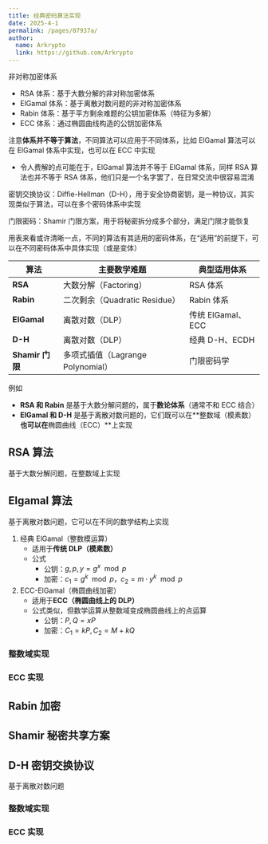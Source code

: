 ```yaml
---
title: 经典密码算法实现
date: 2025-4-1
permalink: /pages/07937a/
author: 
  name: Arkrypto
  link: https://github.com/Arkrypto
---
```


非对称加密体系

- RSA 体系：基于大数分解的非对称加密体系
- ElGamal 体系：基于离散对数问题的非对称加密体系
- Rabin 体系：基于平方剩余难题的公钥加密体系（特征为多解）
- ECC 体系：通过椭圆曲线构造的公钥加密体系

注意**体系并不等于算法**，不同算法可以应用于不同体系，比如 ElGamal 算法可以在 ElGamal 体系中实现，也可以在 ECC 中实现

- 令人费解的点可能在于，ElGamal 算法并不等于 ElGamal 体系，同样 RSA 算法也并不等于 RSA 体系，他们只是一个名字罢了，在日常交流中很容易混淆

密钥交换协议：Diffie-Hellman（D-H），用于安全协商密钥，是一种协议，其实现类似于算法，可以在多个密码体系中实现

门限密码：Shamir 门限方案，用于将秘密拆分成多个部分，满足门限才能恢复

用表来看或许清晰一点，不同的算法有其适用的密码体系，在“适用”的前提下，可以在不同密码体系中具体实现（或是变体）

| **算法**        | **主要数学难题**                  | **典型适用体系**  |
| --------------- | --------------------------------- | ----------------- |
| **RSA**         | 大数分解（Factoring）             | RSA 体系          |
| **Rabin**       | 二次剩余（Quadratic Residue）     | Rabin 体系        |
| **ElGamal**     | 离散对数（DLP）                   | 传统 ElGamal、ECC |
| **D-H**         | 离散对数（DLP）                   | 经典 D-H、ECDH    |
| **Shamir 门限** | 多项式插值（Lagrange Polynomial） | 门限密码学        |

例如

- **RSA 和 Rabin** 是基于大数分解问题的，属于**数论体系**（通常不和 ECC 结合）
- **ElGamal 和 D-H** 是基于离散对数问题的，它们既可以在**整数域（模素数）**也可以在**椭圆曲线（ECC）**上实现

## RSA 算法

基于大数分解问题，在整数域上实现

## Elgamal 算法

基于离散对数问题，它可以在不同的数学结构上实现

1. 经典 ElGamal（整数模运算）
   - 适用于**传统 DLP（模素数）**
   - 公式
     - 公钥：$g, p, y = g^x \mod p$
     - 加密：$c_1 = g^k \mod p，c_2 = m \cdot y^k \mod p$
2. ECC-ElGamal（椭圆曲线加密）
   - 适用于**ECC（椭圆曲线上的 DLP）**
   - 公式类似，但数学运算从整数域变成椭圆曲线上的点运算
     - 公钥：$P, Q = xP$
     - 加密：$C_1 = kP, C_2 = M + kQ$

### 整数域实现

### ECC 实现

## Rabin 加密

## Shamir 秘密共享方案

## D-H 密钥交换协议

基于离散对数问题

### 整数域实现

### ECC 实现
